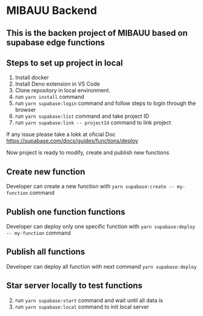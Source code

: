 # MIBAUU Backend

## This is the backen project of MIBAUU based on supabase edge functions

## Steps to set up project in local

1. Install docker
2. Install Deno extension in VS Code
2. Clone repository in local environment.
3. run `yarn install` command
4. run `yarn supabase:login` command and follow steps to login through the browser
5. run `yarn supabase:list` command and take project ID
6. run `yarn supabase:link -- projectId` command to link project

If any issue please take a lokk at oficial Doc https://supabase.com/docs/guides/functions/deploy

Now project is ready to modify, create and publish new functions

## Create new function

Developer can create a new function with `yarn supabase:create -- my-function` command

## Publish one function functions

Developer can deploy only one specific function with `yarn supabase:deploy -- my-function` command

## Publish all functions

Developer can deploy all function with next command `yarn supabase:deploy`

## Star server locally to test functions

2. run `yarn supabase:start` command and wait until all data is
3. run `yarn supabase:local` command to init local server
